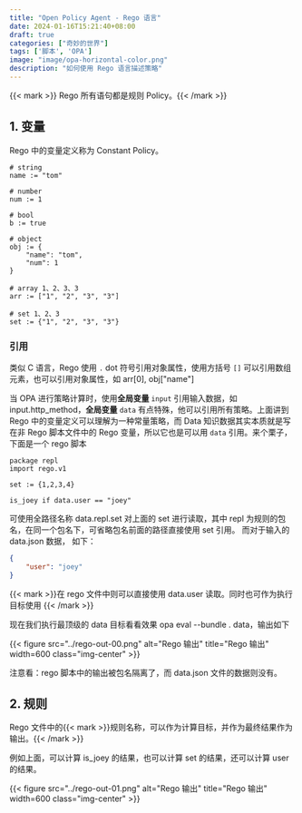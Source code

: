 ```yaml
---
title: "Open Policy Agent - Rego 语言"
date: 2024-01-16T15:21:40+08:00
draft: true
categories: ["奇妙的世界"]
tags: ['脚本', 'OPA']
image: "image/opa-horizontal-color.png"
description: "如何使用 Rego 语言描述策略"
---
```


{{< mark >}} Rego 所有语句都是规则 Policy。{{< /mark >}}

## 1. 变量

Rego 中的变量定义称为 Constant Policy。

```opa
# string
name := "tom"

# number
num := 1

# bool
b := true

# object
obj := {
    "name": "tom",
    "num": 1
}

# array 1、2、3、3
arr := ["1", "2", "3", "3"]

# set 1、2、3
set := {"1", "2", "3", "3"}
```

### 引用

类似 C 语言，Rego 使用 `.` dot 符号引用对象属性，使用方括号 `[]` 可以引用数组元素，也可以引用对象属性，如 arr[0], obj["name"]

当 OPA 进行策略计算时，使用**全局变量** `input` 引用输入数据，如 input.http_method，**全局变量** `data` 有点特殊，他可以引用所有策略。上面讲到 Rego 中的变量定义可以理解为一种常量策略，而 Data 知识数据其实本质就是写在非 Rego 脚本文件中的 Rego 变量，所以它也是可以用 `data` 引用。来个栗子，下面是一个 rego 脚本

```opa
package repl
import rego.v1

set := {1,2,3,4}

is_joey if data.user == "joey"
```

可使用全路径名称 data.repl.set 对上面的 set 进行读取，其中 repl 为规则的包名，在同一个包名下，可省略包名前面的路径直接使用 set 引用。 而对于输入的 data.json 数据， 如下：

```json
{
    "user": "joey"
}
```

{{< mark >}}在 rego 文件中则可以直接使用 data.user 读取。同时也可作为执行目标使用 {{< /mark >}}

现在我们执行最顶级的 data 目标看看效果 opa eval --bundle . data，输出如下

{{< figure src="../rego-out-00.png" alt="Rego 输出" title="Rego 输出" width=600 class="img-center" >}}

注意看：rego 脚本中的输出被包名隔离了，而 data.json 文件的数据则没有。

## 2. 规则

Rego 文件中的{{< mark >}}规则名称，可以作为计算目标，并作为最终结果作为输出。{{< /mark >}}

例如上面，可以计算 is_joey 的结果，也可以计算 set 的结果，还可以计算 user 的结果。

{{< figure src="../rego-out-01.png" alt="Rego 输出" title="Rego 输出" width=600 class="img-center" >}}